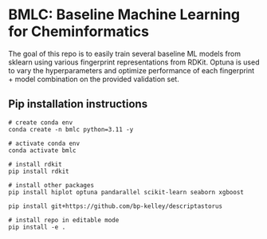 # BMLC: Baseline Machine Learning for Cheminformatics
The goal of this repo is to easily train several baseline ML models from sklearn using various fingerprint representations from RDKit. Optuna is used to vary the hyperparameters and optimize performance of each fingerprint + model combination on the provided validation set.

## Pip installation instructions

```
# create conda env
conda create -n bmlc python=3.11 -y

# activate conda env
conda activate bmlc

# install rdkit
pip install rdkit

# install other packages
pip install hiplot optuna pandarallel scikit-learn seaborn xgboost

pip install git+https://github.com/bp-kelley/descriptastorus

# install repo in editable mode
pip install -e .
```